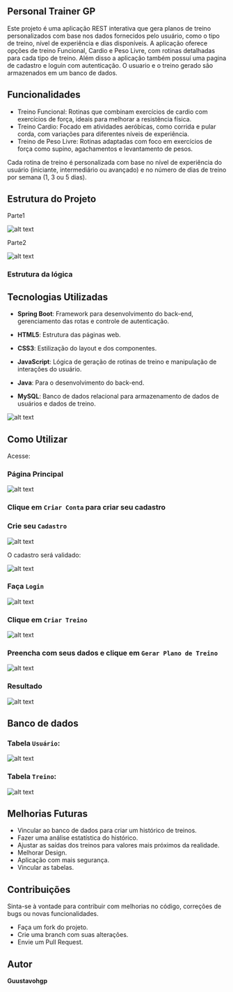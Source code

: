 ## Personal Trainer GP

Este projeto é uma aplicação REST interativa que gera planos de treino personalizados com base nos dados fornecidos pelo usuário, como o tipo de treino, nível de experiência e dias disponíveis. A aplicação oferece opções de treino Funcional, Cardio e Peso Livre, com rotinas detalhadas para cada tipo de treino. Além disso a aplicação também possuí uma pagina de cadastro e loguin com autenticação. O usuario e o treino gerado são armazenados em um banco de dados.

## Funcionalidades
* Treino Funcional: Rotinas que combinam exercícios de cardio com exercícios de força, ideais para melhorar a resistência física.
* Treino Cardio: Focado em atividades aeróbicas, como corrida e pular corda, com variações para diferentes níveis de experiência.
* Treino de Peso Livre: Rotinas adaptadas com foco em exercícios de força como supino, agachamentos e levantamento de pesos.

Cada rotina de treino é personalizada com base no nível de experiência do usuário (iniciante, intermediário ou avançado) e no número de dias de treino por semana (1, 3 ou 5 dias).

## Estrutura do Projeto
Parte1

![alt text](image-18.png)

Parte2

![alt text](image-15.png)

### Estrutura da lógica




## Tecnologias Utilizadas

* **Spring Boot**: Framework para desenvolvimento do back-end, gerenciamento das rotas e controle de autenticação.

* **HTML5**: Estrutura das páginas web.

* **CSS3**: Estilização do layout e dos componentes.

* **JavaScript**: Lógica de geração de rotinas de treino e manipulação de interações do usuário.

* **Java**: Para o desenvolvimento do back-end.

* **MySQL**: Banco de dados relacional para armazenamento de dados de usuários e dados de treino.

![alt text](image.png)


## Como Utilizar

Acesse: 

### Página Principal
![alt text](image-1.png)
### Clique em `Criar Conta` para criar seu cadastro

### Crie seu `Cadastro`
![alt text](image-3.png)

O cadastro será validado:

![alt text](image-2.png)

### Faça `Login`
![alt text](image-4.png)

### Clique em `Criar Treino`
![alt text](image-5.png)

### Preencha com seus dados e clique em `Gerar Plano de Treino`
![alt text](image-6.png)

### Resultado
![alt text](image-7.png)

## Banco de dados
### Tabela `Usuário`:
![alt text](image-8.png)

### Tabela `Treino`:
![alt text](image-9.png)

## Melhorias Futuras

* Vincular ao banco de dados para criar um histórico de treinos.
* Fazer uma análise estatística do histórico.
* Ajustar as saídas dos treinos para valores mais próximos da realidade.
* Melhorar Design.
* Aplicação com mais segurança.
* Vincular as tabelas.

## Contribuições
Sinta-se à vontade para contribuir com melhorias no código, correções de bugs ou novas funcionalidades.
* Faça um fork do projeto.
* Crie uma branch com suas alterações.
* Envie um Pull Request.

## Autor
**Guustavohgp**
